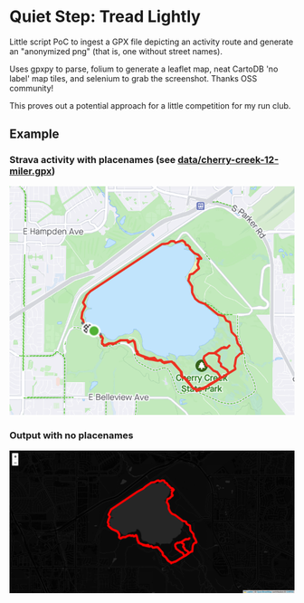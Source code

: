 # Quiet Step: Tread Lightly

Little script PoC to ingest a GPX file depicting an activity route and generate an "anonymized png" (that is, one without street names).

Uses gpxpy to parse, folium to generate a leaflet map, neat CartoDB 'no label' map tiles, and selenium to grab the screenshot. Thanks OSS community!

This proves out a potential approach for a little competition for my run club.

## Example

### Strava activity with placenames (see [data/cherry-creek-12-miler.gpx](data/cherry-creek-12-miler.gpx))
![My Strava Activity with Placenames](data/readme/strava-screenshot.png)

### Output with no placenames

![output png with no placenames](data/readme/cherry-creek-12-miler.gpx-2023-03-29-06-08-09.png)